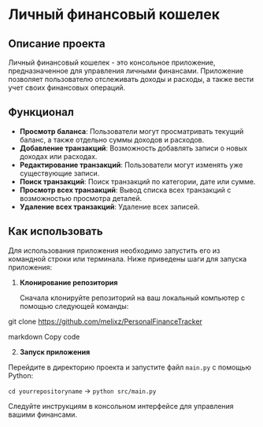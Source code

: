 # Личный финансовый кошелек

## Описание проекта

Личный финансовый кошелек - это консольное приложение, предназначенное для управления личными финансами. Приложение позволяет пользователю отслеживать доходы и расходы, а также вести учет своих финансовых операций.

## Функционал

- **Просмотр баланса**: Пользователи могут просматривать текущий баланс, а также отдельно суммы доходов и расходов.
- **Добавление транзакций**: Возможность добавлять записи о новых доходах или расходах.
- **Редактирование транзакций**: Пользователи могут изменять уже существующие записи.
- **Поиск транзакций**: Поиск транзакций по категории, дате или сумме.
- **Просмотр всех транзакций**: Вывод списка всех транзакций с возможностью просмотра деталей.
- **Удаление всех транзакций**: Удаление всех записей.

## Как использовать

Для использования приложения необходимо запустить его из командной строки или терминала. Ниже приведены шаги для запуска приложения:

1. **Клонирование репозитория**

   Сначала клонируйте репозиторий на ваш локальный компьютер с помощью следующей команды:

git clone https://github.com/melixz/PersonalFinanceTracker

markdown
Copy code

2. **Запуск приложения**

Перейдите в директорию проекта и запустите файл `main.py` с помощью Python:

`cd yourrepositoryname` -> `python src/main.py`

Следуйте инструкциям в консольном интерфейсе для управления вашими финансами.
